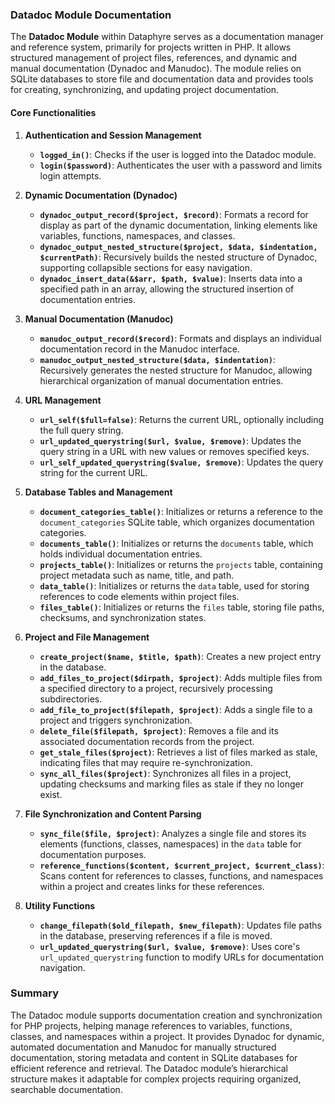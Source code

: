 ### Datadoc Module Documentation

The **Datadoc Module** within Dataphyre serves as a documentation manager and reference system, primarily for projects written in PHP. It allows structured management of project files, references, and dynamic and manual documentation (Dynadoc and Manudoc). The module relies on SQLite databases to store file and documentation data and provides tools for creating, synchronizing, and updating project documentation.

#### Core Functionalities

1. **Authentication and Session Management**
   - **`logged_in()`**: Checks if the user is logged into the Datadoc module.
   - **`login($password)`**: Authenticates the user with a password and limits login attempts.

2. **Dynamic Documentation (Dynadoc)**
   - **`dynadoc_output_record($project, $record)`**: Formats a record for display as part of the dynamic documentation, linking elements like variables, functions, namespaces, and classes.
   - **`dynadoc_output_nested_structure($project, $data, $indentation, $currentPath)`**: Recursively builds the nested structure of Dynadoc, supporting collapsible sections for easy navigation.
   - **`dynadoc_insert_data(&$arr, $path, $value)`**: Inserts data into a specified path in an array, allowing the structured insertion of documentation entries.

3. **Manual Documentation (Manudoc)**
   - **`manudoc_output_record($record)`**: Formats and displays an individual documentation record in the Manudoc interface.
   - **`manudoc_output_nested_structure($data, $indentation)`**: Recursively generates the nested structure for Manudoc, allowing hierarchical organization of manual documentation entries.

4. **URL Management**
   - **`url_self($full=false)`**: Returns the current URL, optionally including the full query string.
   - **`url_updated_querystring($url, $value, $remove)`**: Updates the query string in a URL with new values or removes specified keys.
   - **`url_self_updated_querystring($value, $remove)`**: Updates the query string for the current URL.

5. **Database Tables and Management**
   - **`document_categories_table()`**: Initializes or returns a reference to the `document_categories` SQLite table, which organizes documentation categories.
   - **`documents_table()`**: Initializes or returns the `documents` table, which holds individual documentation entries.
   - **`projects_table()`**: Initializes or returns the `projects` table, containing project metadata such as name, title, and path.
   - **`data_table()`**: Initializes or returns the `data` table, used for storing references to code elements within project files.
   - **`files_table()`**: Initializes or returns the `files` table, storing file paths, checksums, and synchronization states.

6. **Project and File Management**
   - **`create_project($name, $title, $path)`**: Creates a new project entry in the database.
   - **`add_files_to_project($dirpath, $project)`**: Adds multiple files from a specified directory to a project, recursively processing subdirectories.
   - **`add_file_to_project($filepath, $project)`**: Adds a single file to a project and triggers synchronization.
   - **`delete_file($filepath, $project)`**: Removes a file and its associated documentation records from the project.
   - **`get_stale_files($project)`**: Retrieves a list of files marked as stale, indicating files that may require re-synchronization.
   - **`sync_all_files($project)`**: Synchronizes all files in a project, updating checksums and marking files as stale if they no longer exist.

7. **File Synchronization and Content Parsing**
   - **`sync_file($file, $project)`**: Analyzes a single file and stores its elements (functions, classes, namespaces) in the `data` table for documentation purposes.
   - **`reference_functions($content, $current_project, $current_class)`**: Scans content for references to classes, functions, and namespaces within a project and creates links for these references.

8. **Utility Functions**
   - **`change_filepath($old_filepath, $new_filepath)`**: Updates file paths in the database, preserving references if a file is moved.
   - **`url_updated_querystring($url, $value, $remove)`**: Uses core's `url_updated_querystring` function to modify URLs for documentation navigation.

### Summary

The Datadoc module supports documentation creation and synchronization for PHP projects, helping manage references to variables, functions, classes, and namespaces within a project. It provides Dynadoc for dynamic, automated documentation and Manudoc for manually structured documentation, storing metadata and content in SQLite databases for efficient reference and retrieval. The Datadoc module’s hierarchical structure makes it adaptable for complex projects requiring organized, searchable documentation.